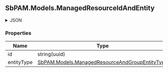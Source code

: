 
<h2 id="tocS_SbPAM.Models.ManagedResourceIdAndEntity">SbPAM.Models.ManagedResourceIdAndEntity</h2>

<a id="schemasbpam.models.managedresourceidandentity"></a>
<a id="schema_SbPAM.Models.ManagedResourceIdAndEntity"></a>
<a id="tocSsbpam.models.managedresourceidandentity"></a>
<a id="tocssbpam.models.managedresourceidandentity"></a>

<details><summary>JSON</summary>


```json
{
  "id": "497f6eca-6276-4993-bfeb-53cbbbba6f08",
  "entityType": "Resource"
}

```


</details>

### Properties

|Name|Type|Required|Restrictions|Description|
|---|---|---|---|---|
|id|string(uuid)|false|none|none|
|entityType|[SbPAM.Models.ManagedResourceAndGroupEntityType](../Models/sbpam.models.managedresourceandgroupentitytype.md)|false|none|none|


